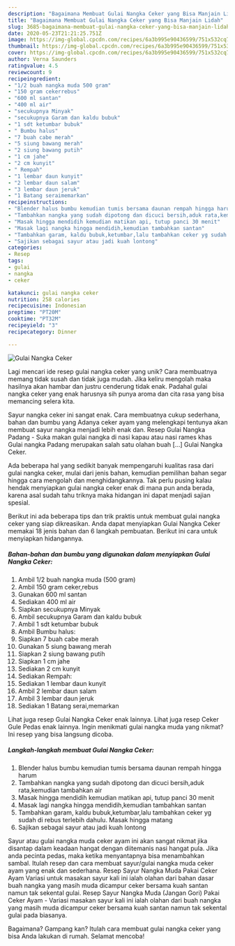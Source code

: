 ```yaml
---
description: "Bagaimana Membuat Gulai Nangka Ceker yang Bisa Manjain Lidah"
title: "Bagaimana Membuat Gulai Nangka Ceker yang Bisa Manjain Lidah"
slug: 3685-bagaimana-membuat-gulai-nangka-ceker-yang-bisa-manjain-lidah
date: 2020-05-23T21:21:25.751Z
image: https://img-global.cpcdn.com/recipes/6a3b995e90436599/751x532cq70/gulai-nangka-ceker-foto-resep-utama.jpg
thumbnail: https://img-global.cpcdn.com/recipes/6a3b995e90436599/751x532cq70/gulai-nangka-ceker-foto-resep-utama.jpg
cover: https://img-global.cpcdn.com/recipes/6a3b995e90436599/751x532cq70/gulai-nangka-ceker-foto-resep-utama.jpg
author: Verna Saunders
ratingvalue: 4.5
reviewcount: 9
recipeingredient:
- "1/2 buah nangka muda 500 gram"
- "150 gram cekerrebus"
- "600 ml santan"
- "400 ml air"
- "secukupnya Minyak"
- "secukupnya Garam dan kaldu bubuk"
- "1 sdt ketumbar bubuk"
- " Bumbu halus"
- "7 buah cabe merah"
- "5 siung bawang merah"
- "2 siung bawang putih"
- "1 cm jahe"
- "2 cm kunyit"
- " Rempah"
- "1 lembar daun kunyit"
- "2 lembar daun salam"
- "3 lembar daun jeruk"
- "1 Batang seraimemarkan"
recipeinstructions:
- "Blender halus bumbu kemudian tumis bersama daunan rempah hingga harum"
- "Tambahkan nangka yang sudah dipotong dan dicuci bersih,aduk rata,kemudian tambahkan air"
- "Masak hingga mendidih kemudian matikan api, tutup panci 30 menit"
- "Masak lagi nangka hingga mendidih,kemudian tambahkan santan"
- "Tambahkan garam, kaldu bubuk,ketumbar,lalu tambahkan ceker yg sudah di rebus terlebih dahulu. Masak hingga matang"
- "Sajikan sebagai sayur atau jadi kuah lontong"
categories:
- Resep
tags:
- gulai
- nangka
- ceker

katakunci: gulai nangka ceker 
nutrition: 258 calories
recipecuisine: Indonesian
preptime: "PT20M"
cooktime: "PT32M"
recipeyield: "3"
recipecategory: Dinner

---
```



![Gulai Nangka Ceker](https://img-global.cpcdn.com/recipes/6a3b995e90436599/751x532cq70/gulai-nangka-ceker-foto-resep-utama.jpg)

Lagi mencari ide resep gulai nangka ceker yang unik? Cara membuatnya memang tidak susah dan tidak juga mudah. Jika keliru mengolah maka hasilnya akan hambar dan justru cenderung tidak enak. Padahal gulai nangka ceker yang enak harusnya sih punya aroma dan cita rasa yang bisa memancing selera kita.

Sayur nangka ceker ini sangat enak. Cara membuatnya cukup sederhana, bahan dan bumbu yang Adanya ceker ayam yang melengkapi tentunya akan membuat sayur nangka menjadi lebih enak dan. Resep Gulai Nangka Padang - Suka makan gulai nangka di nasi kapau atau nasi rames khas Gulai nangka Padang merupakan salah satu olahan buah […] Gulai Nangka Ceker.

Ada beberapa hal yang sedikit banyak mempengaruhi kualitas rasa dari gulai nangka ceker, mulai dari jenis bahan, kemudian pemilihan bahan segar hingga cara mengolah dan menghidangkannya. Tak perlu pusing kalau hendak menyiapkan gulai nangka ceker enak di mana pun anda berada, karena asal sudah tahu triknya maka hidangan ini dapat menjadi sajian spesial.


Berikut ini ada beberapa tips dan trik praktis untuk membuat gulai nangka ceker yang siap dikreasikan. Anda dapat menyiapkan Gulai Nangka Ceker memakai 18 jenis bahan dan 6 langkah pembuatan. Berikut ini cara untuk menyiapkan hidangannya.

<!--inarticleads1-->

##### Bahan-bahan dan bumbu yang digunakan dalam menyiapkan Gulai Nangka Ceker:

1. Ambil 1/2 buah nangka muda (500 gram)
1. Ambil 150 gram ceker,rebus
1. Gunakan 600 ml santan
1. Sediakan 400 ml air
1. Siapkan secukupnya Minyak
1. Ambil secukupnya Garam dan kaldu bubuk
1. Ambil 1 sdt ketumbar bubuk
1. Ambil  Bumbu halus:
1. Siapkan 7 buah cabe merah
1. Gunakan 5 siung bawang merah
1. Siapkan 2 siung bawang putih
1. Siapkan 1 cm jahe
1. Sediakan 2 cm kunyit
1. Sediakan  Rempah:
1. Sediakan 1 lembar daun kunyit
1. Ambil 2 lembar daun salam
1. Ambil 3 lembar daun jeruk
1. Sediakan 1 Batang serai,memarkan


Lihat juga resep Gulai Nangka Ceker enak lainnya. Lihat juga resep Ceker Gule Pedas enak lainnya. Ingin menikmati gulai nangka muda yang nikmat? Ini resep yang bisa langsung dicoba. 

<!--inarticleads2-->

##### Langkah-langkah membuat Gulai Nangka Ceker:

1. Blender halus bumbu kemudian tumis bersama daunan rempah hingga harum
1. Tambahkan nangka yang sudah dipotong dan dicuci bersih,aduk rata,kemudian tambahkan air
1. Masak hingga mendidih kemudian matikan api, tutup panci 30 menit
1. Masak lagi nangka hingga mendidih,kemudian tambahkan santan
1. Tambahkan garam, kaldu bubuk,ketumbar,lalu tambahkan ceker yg sudah di rebus terlebih dahulu. Masak hingga matang
1. Sajikan sebagai sayur atau jadi kuah lontong


Sayur atau gulai nangka muda ceker ayam ini akan sangat nikmat jika disantap dalam keadaan hangat dengan diitemanis nasi hangat pula. Jika anda pecinta pedas, maka ketika menyantapnya bisa menambahkan sambal. Itulah resep dan cara membuat sayur/gulai nangka muda ceker ayam yang enak dan sederhana. Resep Sayur Nangka Muda Pakai Ceker Ayam Variasi untuk masakan sayur kali ini ialah olahan dari bahan dasar buah nangka yang masih muda dicampur ceker bersama kuah santan namun tak sekental gulai. Resep Sayur Nangka Muda (Jangan Gori) Pakai Ceker Ayam - Variasi masakan sayur kali ini ialah olahan dari buah nangka yang masih muda dicampur ceker bersama kuah santan namun tak sekental gulai pada biasanya. 

Bagaimana? Gampang kan? Itulah cara membuat gulai nangka ceker yang bisa Anda lakukan di rumah. Selamat mencoba!
